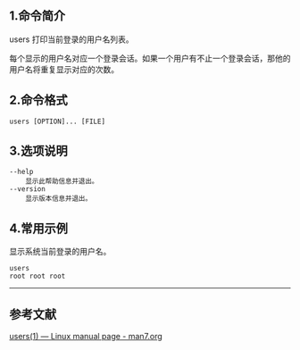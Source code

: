 ## 1.命令简介
users 打印当前登录的用户名列表。

每个显示的用户名对应一个登录会话。如果一个用户有不止一个登录会话，那他的用户名将重复显示对应的次数。

## 2.命令格式
```shell
users [OPTION]... [FILE]
```
## 3.选项说明
```
--help
	显示此帮助信息并退出。
--version
	显示版本信息并退出。
```
## 4.常用示例
显示系统当前登录的用户名。
```shell
users
root root root
```

---
## 参考文献
[users(1) — Linux manual page - man7.org](https://man7.org/linux/man-pages/man1/users.1.html)
